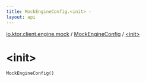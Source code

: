 ```yaml
---
title: MockEngineConfig.<init> - 
layout: api
---
```


<div class='api-docs-breadcrumbs'><a href="../index.html">io.ktor.client.engine.mock</a> / <a href="index.html">MockEngineConfig</a> / <a href="./-init-.html">&lt;init&gt;</a></div>

# &lt;init&gt;

<div class="signature"><code><span class="identifier">MockEngineConfig</span><span class="symbol">(</span><span class="symbol">)</span></code></div>
